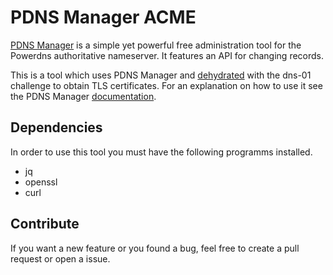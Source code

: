 # PDNS Manager ACME

[PDNS Manager](https://pdnsmanager.lmitsystems.de) is a simple yet powerful free administration tool for the
Powerdns authoritative nameserver. It features an API for changing records.

This is a tool which uses PDNS Manager and [dehydrated](https://github.com/lukas2511/dehydrated)
with the dns-01 challenge to obtain TLS certificates. For an explanation on how to use it see the PDNS Manager [documentation](https://pdnsmanager.org/documentation/letsencrypt).

## Dependencies
In order to use this tool you must have the following programms installed.

* jq
* openssl
* curl

## Contribute
If you want a new feature or you found a bug, feel free to create a pull request or open a issue.
